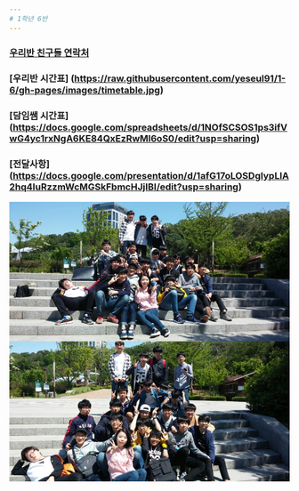 ```yaml
---
# 1학년 6반 
---
```

### [우리반 친구들 연락처](https://docs.google.com/spreadsheets/d/1-OvozTHCJSz_N4zWYzXcisjLnLADOSOzRn4SkLB9k1Q/edit?usp=sharing)
### [우리반 시간표] (https://raw.githubusercontent.com/yeseul91/1-6/gh-pages/images/timetable.jpg)
### [담임쌤 시간표] (https://docs.google.com/spreadsheets/d/1NOfSCSOS1ps3ifVwG4yc1rxNgA6KE84QxEzRwMl6oS0/edit?usp=sharing)
### [전달사항] (https://docs.google.com/presentation/d/1afG17oLOSDgIypLIA2hq4IuRzzmWcMGSkFbmcHJjIBI/edit?usp=sharing)

![우리반귀요미들](https://raw.githubusercontent.com/yeseul91/1-6/master/our%20class.jpg)

